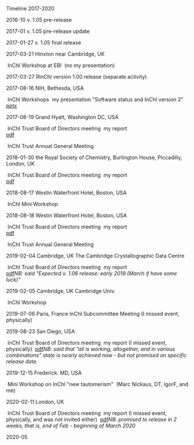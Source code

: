 Timeline 2017-2020



2016-10		v. 1.05 pre-release 

2017-01		v. 1.05 pre-release update	

2017-01-27	v. 1.05 final release 	

2017-03-21	Hinxton near Cambridge, UK

​						InChI Workshop at EBI
​					    (no my presentation)

2017-03-27	RInChI version 1.00 release (separate activity)

2017-08-16	NIH, Bethesda, USA

​						InChI Workshops
​						my presentation "Software status and InChI version 2"
​		[	 		  pptx](file://I:/Dropbox/work/INCHI/notes/2017/Events/2017-08-USA-events/NIH_meeting.2017_August/my_talk/2017-08-16-inchi-bethesda-pletnev.pptx )

2017-08-19	Grand Hyatt, Washington DC, USA

​						InChI Trust Board of Directors meeting
​						my report 	
​						[pdf](file://I:/Dropbox/work/INCHI/notes/2017/Events/2017-08-USA-events/WashingtonInChITrustMeeting/my/inchi-developer-report-2017-08-19-fin.pdf)

​						InChI Trust Annual General Meeting

2018-01-30	the Royal Society of Chemistry, 
						Burlington House, Piccadilly, London, UK

​						InChI Trust Board of Directors meeting
​						my report 	
​						[pdf](file://I:/Dropbox/work/INCHI/notes/2018/Events/2018-01-30-London-InChITrust-meetings/my/inchi-developer-report-2018-01-30.pdf )

2018-08-17	Westin Waterfront Hotel, Boston, USA

​						InChI Mini Workshop

2018-08-18	Westin Waterfront Hotel, Boston, USA

​						InChI Trust Board of Directors meeting
​						my report 	
​						[pdf](file://I:/Dropbox/work/INCHI/notes/2018/Events/2018-08-18.Boston-meeting/my/inchi-developer-report-2018-08-14.pdf )

​						InChI Trust Annual General Meeting

2019-02-04	Cambridge, UK 
						The Cambridge Crystallographic Data Centre  

​						InChI Trust Board of Directors meeting
​						my report 	
​						[pdf](file://I:/Dropbox/work/INCHI/notes/2019/Events/2019-02-04-05.Cambridge/my/inchi-developer-report-updated-2019-02-01.pdf )
​						*NB: said "Expected v. 1.06 release: early 2019 (March if have some  
​						luck)"*

2019-02-05	Cambridge, UK
						Cambridge Univ.

​						InChI Workshop

2019-07-06	Paris, France
						 InChI Subcommittee Meeting (I missed event, physically)

2019-08-23	San Diego, USA

​						InChI Trust Board of Directors meeting
​						my report (I missed event, physically)
​						[pdf](file://I:/Dropbox/work/INCHI/notes/2019/Events/2019-08-23-24.SanDiego/my/InChI-developer-report-1st-half-of-2019.pdf )
​						*NB: said that “all is working, altogether, and in various* 
​						*combinations” state is nearly achieved now - but not promised*
​						*on specific release date.*  

2019-12-15	Frederick. MD, USA 

​						Mini Workshop on InChI "new tautomerism"
​						(Marc Nickaus, DT, IgorF, and me)

2020-02-11	London, UK						

​						InChI Trust Board of Directors meeting
​						my report (I missed event, physically, and was not invited either)
​						[pdf](file://I:\Dropbox\work/INCHI/notes/2020/Events/2020-02-11.London/my/InChI-developer-report.pdf )
​						*NB: promised to release in 2 weeks, that is, end of Feb - beginning of 						March 2020*

2020-05		


